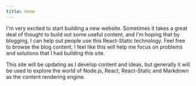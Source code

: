 ```yaml
---
title: Home
---
```


I'm very excited to start building a new website. Sometimes it takes a great deal of thought to build out some useful content, and I'm hoping that by blogging, I can help out people use this React-Static technology. Feel free to browse the blog content, I feel like this will help me focus on problems and solutions that I had building this site.

This site will be updating as I develop content and ideas, but generally it will be used to explore the world of Node.js, React, React-Static and Markdown as the content rendering engine.